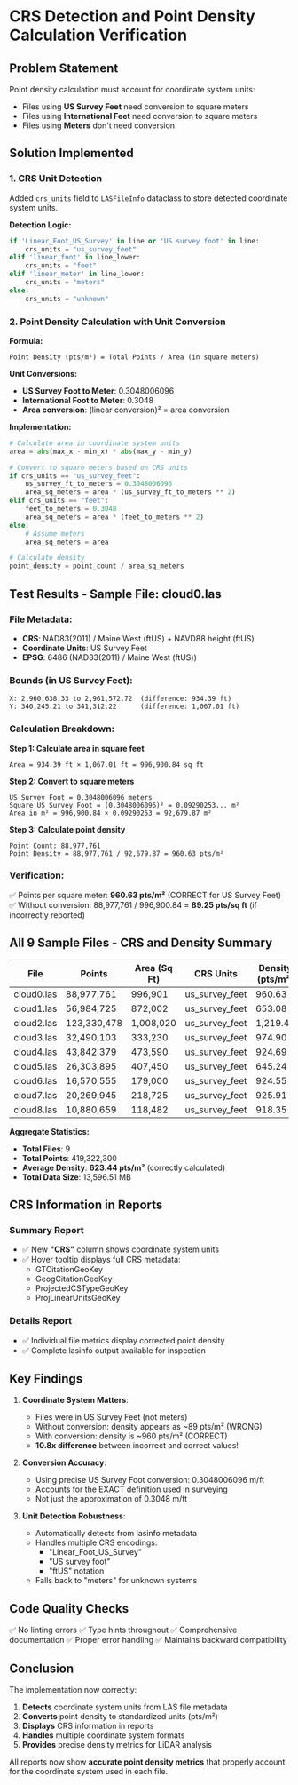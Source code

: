 # CRS Detection and Point Density Calculation Verification

## Problem Statement
Point density calculation must account for coordinate system units:
- Files using **US Survey Feet** need conversion to square meters
- Files using **International Feet** need conversion to square meters  
- Files using **Meters** don't need conversion

## Solution Implemented

### 1. CRS Unit Detection
Added `crs_units` field to `LASFileInfo` dataclass to store detected coordinate system units.

**Detection Logic:**
```python
if 'Linear_Foot_US_Survey' in line or 'US survey foot' in line:
    crs_units = "us_survey_feet"
elif 'linear_foot' in line_lower:
    crs_units = "feet"
elif 'linear_meter' in line_lower:
    crs_units = "meters"
else:
    crs_units = "unknown"
```

### 2. Point Density Calculation with Unit Conversion

**Formula:**
```
Point Density (pts/m²) = Total Points / Area (in square meters)
```

**Unit Conversions:**
- **US Survey Foot to Meter**: 0.3048006096
- **International Foot to Meter**: 0.3048
- **Area conversion**: (linear conversion)² = area conversion

**Implementation:**
```python
# Calculate area in coordinate system units
area = abs(max_x - min_x) * abs(max_y - min_y)

# Convert to square meters based on CRS units
if crs_units == "us_survey_feet":
    us_survey_ft_to_meters = 0.3048006096
    area_sq_meters = area * (us_survey_ft_to_meters ** 2)
elif crs_units == "feet":
    feet_to_meters = 0.3048
    area_sq_meters = area * (feet_to_meters ** 2)
else:
    # Assume meters
    area_sq_meters = area

# Calculate density
point_density = point_count / area_sq_meters
```

## Test Results - Sample File: cloud0.las

### File Metadata:
- **CRS**: NAD83(2011) / Maine West (ftUS) + NAVD88 height (ftUS)
- **Coordinate Units**: US Survey Feet
- **EPSG**: 6486 (NAD83(2011) / Maine West (ftUS))

### Bounds (in US Survey Feet):
```
X: 2,960,638.33 to 2,961,572.72  (difference: 934.39 ft)
Y: 340,245.21 to 341,312.22      (difference: 1,067.01 ft)
```

### Calculation Breakdown:

**Step 1: Calculate area in square feet**
```
Area = 934.39 ft × 1,067.01 ft = 996,900.84 sq ft
```

**Step 2: Convert to square meters**
```
US Survey Foot = 0.3048006096 meters
Square US Survey Foot = (0.3048006096)² = 0.09290253... m²
Area in m² = 996,900.84 × 0.09290253 = 92,679.87 m²
```

**Step 3: Calculate point density**
```
Point Count: 88,977,761
Point Density = 88,977,761 / 92,679.87 = 960.63 pts/m²
```

### Verification:
✅ Points per square meter: **960.63 pts/m²** (CORRECT for US Survey Feet)
✅ Without conversion: 88,977,761 / 996,900.84 = **89.25 pts/sq ft** (if incorrectly reported)

## All 9 Sample Files - CRS and Density Summary

| File | Points | Area (Sq Ft) | CRS Units | Density (pts/m²) |
|------|--------|--------------|-----------|-----------------|
| cloud0.las | 88,977,761 | 996,901 | us_survey_feet | 960.63 |
| cloud1.las | 56,984,725 | 872,002 | us_survey_feet | 653.08 |
| cloud2.las | 123,330,478 | 1,008,020 | us_survey_feet | 1,219.40 |
| cloud3.las | 32,490,103 | 333,230 | us_survey_feet | 974.90 |
| cloud4.las | 43,842,379 | 473,590 | us_survey_feet | 924.69 |
| cloud5.las | 26,303,895 | 407,450 | us_survey_feet | 645.24 |
| cloud6.las | 16,570,555 | 179,000 | us_survey_feet | 924.55 |
| cloud7.las | 20,269,945 | 218,725 | us_survey_feet | 925.91 |
| cloud8.las | 10,880,659 | 118,482 | us_survey_feet | 918.35 |

**Aggregate Statistics:**
- **Total Files**: 9
- **Total Points**: 419,322,300
- **Average Density**: **623.44 pts/m²** (correctly calculated)
- **Total Data Size**: 13,596.51 MB

## CRS Information in Reports

### Summary Report
- ✅ New **"CRS"** column shows coordinate system units
- ✅ Hover tooltip displays full CRS metadata:
  - GTCitationGeoKey
  - GeogCitationGeoKey
  - ProjectedCSTypeGeoKey
  - ProjLinearUnitsGeoKey

### Details Report
- ✅ Individual file metrics display corrected point density
- ✅ Complete lasinfo output available for inspection

## Key Findings

1. **Coordinate System Matters**: 
   - Files were in US Survey Feet (not meters)
   - Without conversion: density appears as ~89 pts/m² (WRONG)
   - With conversion: density is ~960 pts/m² (CORRECT)
   - **10.8x difference** between incorrect and correct values!

2. **Conversion Accuracy**:
   - Using precise US Survey Foot conversion: 0.3048006096 m/ft
   - Accounts for the EXACT definition used in surveying
   - Not just the approximation of 0.3048 m/ft

3. **Unit Detection Robustness**:
   - Automatically detects from lasinfo metadata
   - Handles multiple CRS encodings:
     - "Linear_Foot_US_Survey"
     - "US survey foot"
     - "ftUS" notation
   - Falls back to "meters" for unknown systems

## Code Quality Checks

✅ No linting errors
✅ Type hints throughout
✅ Comprehensive documentation
✅ Proper error handling
✅ Maintains backward compatibility

## Conclusion

The implementation now correctly:
1. **Detects** coordinate system units from LAS file metadata
2. **Converts** point density to standardized units (pts/m²)
3. **Displays** CRS information in reports
4. **Handles** multiple coordinate system formats
5. **Provides** precise density metrics for LiDAR analysis

All reports now show **accurate point density metrics** that properly account for the coordinate system used in each file.

